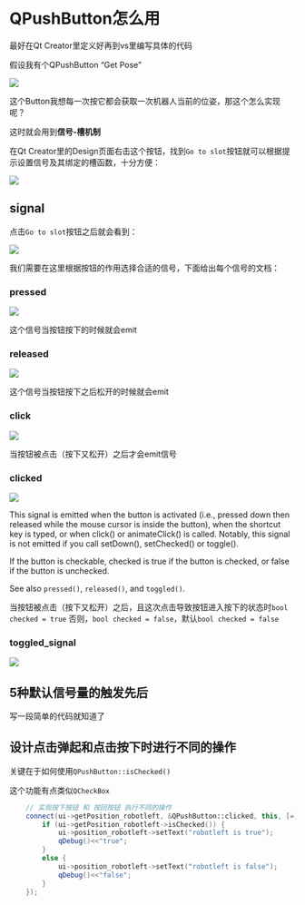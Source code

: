 # QPushButton怎么用

最好在Qt Creator里定义好再到vs里编写具体的代码

假设我有个QPushButton “Get Pose”

![](asset/getPose.png)

这个Button我想每一次按它都会获取一次机器人当前的位姿，那这个怎么实现呢？

这时就会用到**信号-槽机制**

在Qt Creator里的Design页面右击这个按钮，找到`Go to slot`按钮就可以根据提示设置信号及其绑定的槽函数，十分方便：

![](asset/Go_to_slot.png)

## signal

点击`Go to slot`按钮之后就会看到：

![](asset/signals.png)

我们需要在这里根据按钮的作用选择合适的信号，下面给出每个信号的文档：

### pressed

![](asset/pressed.png)

这个信号当按钮按下的时候就会emit

### released

![](asset/released.png)

这个信号当按钮按下之后松开的时候就会emit

### click

![](asset/click.png)

当按钮被点击（按下又松开）之后才会emit信号

### clicked

![](asset/clicked.png)

This signal is emitted when the button is activated (i.e., pressed down then released while the mouse cursor is inside the button), when the shortcut key is typed, or when click() or animateClick() is called. Notably, this signal is not emitted if you call setDown(), setChecked() or toggle().

If the button is checkable, checked is true if the button is checked, or false if the button is unchecked.

See also `pressed()`, `released()`, and `toggled()`.

当按钮被点击（按下又松开）之后，且这次点击导致按钮进入按下的状态时`bool checked = true`
否则，`bool checked = false`，默认`bool checked = false`

### toggled_signal

![](asset/toggled_signal.png)

## 5种默认信号量的触发先后

写一段简单的代码就知道了

## 设计点击弹起和点击按下时进行不同的操作

关键在于如何使用`QPushButton::isChecked()`

这个功能有点类似`QCheckBox`

```cpp
    // 实现按下按钮 和 按回按钮 执行不同的操作
    connect(ui->getPosition_robotleft, &QPushButton::clicked, this, [=](){
        if (ui->getPosition_robotleft->isChecked()) {
            ui->position_robotleft->setText("robotleft is true");
            qDebug()<<"true";
        }
        else {
            ui->position_robotleft->setText("robotleft is false");
            qDebug()<<"false";
        }
    });
```

